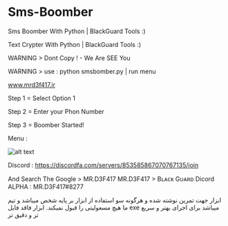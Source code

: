 # Sms-Boomber

Sms Boomber With Python | BlackGuard Tools :)

Text Crypter With Python | BlackGuard Tools :)

WARNING > Dont Copy ! - We Are SEE You

WARNING > use : python smsbomber.py | run menu

www.mrd3f417.ir

Step 1 = Select Option 1

Step 2 = Enter your Phon Number 

Step 3 = Boomber Started!

Menu :

![alt text](https://s6.uupload.ir/files/image_dd9t.jpg)

Discord : https://discordfa.com/servers/853585867070767135/join

And Search The Google > MR.D3F417 MR.D3F417 > Bʟᴀᴄᴋ Gᴜᴀʀᴅ Dicord ALPHA : MR.D3F417#8277

ابزار جهت تمرین نوشته شده و هرگونه سو استفاده از ابزار بر پایه شخص میباشد و تیم ما هیچ مسعولیتی را قبول نمیکند.
ابزار فاقد فایل exe میباشد برای اجرای بهتر و سریع تر و دقیق تر 
